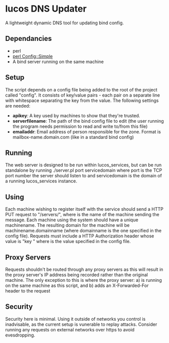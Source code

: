 # lucos DNS Updater
A lightweight dynamic DNS tool for updating bind config.

## Dependancies
* perl
* [perl Config::Simple](https://metacpan.org/module/Config::Simple)
* A bind server running on the same machine

## Setup
The script depends on a config file being added to the root of the project called "config".  It consists of key/value pairs - each pair on a separate line with whitespace separating the key from the value.
The following settings are needed:
* **apikey**: A key used by machines to show that they're trusted.
* **serverfilename**: The path of the bind config file to edit (the user running the program needs permission to read and write to/from this file)
* **emailaddr**: Email address of person responsible for the zone. Format is mailbox-name.domain.com (like in a standard bind config)

## Running
The web server is designed to be run within lucos_services, but can be run standalone by running ./server.pl port servicedomain where port is the TCP port number the server should listen to and servicedomain is the domain of a running lucos_services instance.

## Using
Each machine wishing to register itself with the service should send a HTTP PUT request to "/servers/<machinename>", where <machinename> is the name of the machine sending the message.  Each machine using the system should have a unique machinename.  The resulting domain for the machine will be machinename.domainname (where domainname is the one specified in the config file).
Requests must include a HTTP Authorization header whose value is "key <apikey>" where <apikey> is the value specified in the config file.

## Proxy Servers
Requests shouldn't be routed through any proxy servers as this will result in the proxy server's IP address being recorded rather than the original machine.
The only exception to this is where the proxy server: a) is running on the same machine as this script, and b) adds an X-Forwarded-For header to the request

## Security
Security here is minimal.  Using it outside of networks you control is inadvisable, as the current setup is vunerable to replay attacks.  Consider running any requests on external networks over https to avoid evesdropping.
